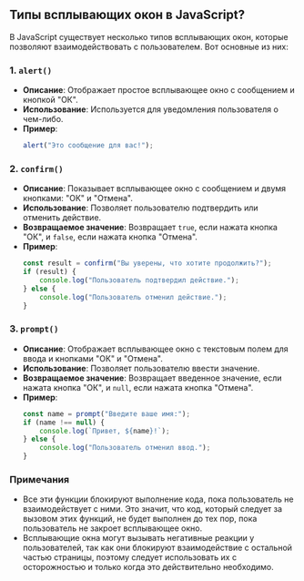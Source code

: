 ## Типы всплывающих окон в JavaScript?

В JavaScript существует несколько типов всплывающих окон, которые позволяют взаимодействовать с пользователем. Вот основные из них:

### 1. `alert()`
- **Описание**: Отображает простое всплывающее окно с сообщением и кнопкой "ОК".
- **Использование**: Используется для уведомления пользователя о чем-либо.
- **Пример**:
  ```javascript
  alert("Это сообщение для вас!");
  ```

### 2. `confirm()`
- **Описание**: Показывает всплывающее окно с сообщением и двумя кнопками: "ОК" и "Отмена".
- **Использование**: Позволяет пользователю подтвердить или отменить действие.
- **Возвращаемое значение**: Возвращает `true`, если нажата кнопка "ОК", и `false`, если нажата кнопка "Отмена".
- **Пример**:
  ```javascript
  const result = confirm("Вы уверены, что хотите продолжить?");
  if (result) {
      console.log("Пользователь подтвердил действие.");
  } else {
      console.log("Пользователь отменил действие.");
  }
  ```

### 3. `prompt()`
- **Описание**: Отображает всплывающее окно с текстовым полем для ввода и кнопками "ОК" и "Отмена".
- **Использование**: Позволяет пользователю ввести значение.
- **Возвращаемое значение**: Возвращает введенное значение, если нажата кнопка "ОК", и `null`, если нажата кнопка "Отмена".
- **Пример**:
  ```javascript
  const name = prompt("Введите ваше имя:");
  if (name !== null) {
      console.log(`Привет, ${name}!`);
  } else {
      console.log("Пользователь отменил ввод.");
  }
  ```

### Примечания
- Все эти функции блокируют выполнение кода, пока пользователь не взаимодействует с ними. Это значит, что код, который следует за вызовом этих функций, не будет выполнен до тех пор, пока пользователь не закроет всплывающее окно.
- Всплывающие окна могут вызывать негативные реакции у пользователей, так как они блокируют взаимодействие с остальной частью страницы, поэтому следует использовать их с осторожностью и только когда это действительно необходимо.